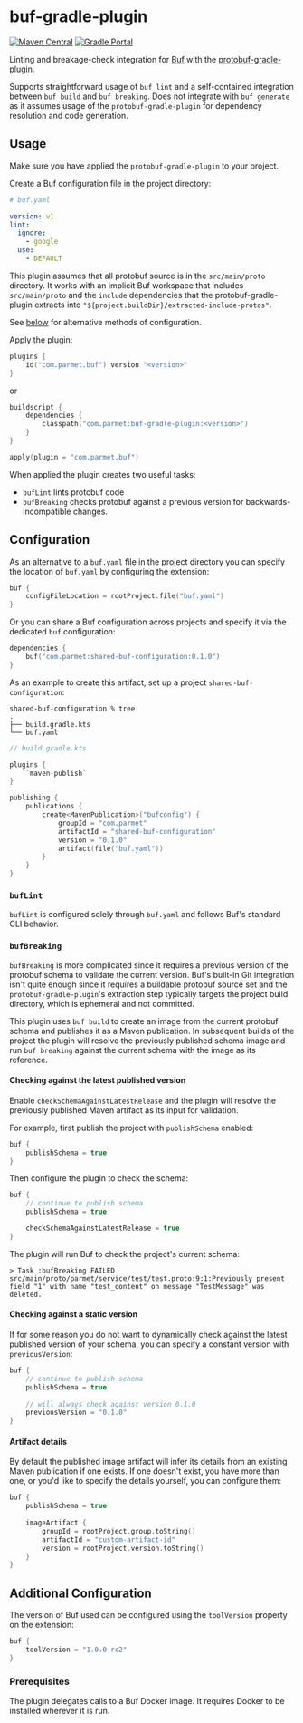 # buf-gradle-plugin

[![Maven Central](https://img.shields.io/badge/dynamic/xml?color=orange&label=maven-central&prefix=v&query=%2F%2Fmetadata%2Fversioning%2Flatest&url=https%3A%2F%2Frepo1.maven.org%2Fmaven2%2Fcom%2Fparmet%2Fbuf-gradle-plugin%2Fmaven-metadata.xml)](https://search.maven.org/artifact/com.parmet/buf-gradle-plugin)
[![Gradle Portal](https://img.shields.io/maven-metadata/v/https/plugins.gradle.org/m2/com/parmet/buf-gradle-plugin/maven-metadata.xml.svg?label=gradle-portal&color=yellowgreen)](https://plugins.gradle.org/plugin/com.parmet.buf)

Linting and breakage-check integration for [Buf](https://github.com/bufbuild/buf) with the
[protobuf-gradle-plugin](https://github.com/google/protobuf-gradle-plugin).

Supports straightforward usage of `buf lint` and a self-contained integration between `buf build` and `buf breaking`.
Does not integrate with `buf generate` as it assumes usage of the `protobuf-gradle-plugin` for dependency resolution
and code generation.

## Usage

Make sure you have applied the `protobuf-gradle-plugin` to your project.

Create a Buf configuration file in the project directory:

``` yaml
# buf.yaml

version: v1
lint:
  ignore:
    - google
  use:
    - DEFAULT
```

This plugin assumes that all protobuf source is in the `src/main/proto` directory. It works with an implicit Buf
workspace that includes `src/main/proto` and the `include` dependencies that the protobuf-gradle-plugin extracts into
`"${project.buildDir}/extracted-include-protos"`. 

See [below](#configuration) for alternative methods of configuration.

Apply the plugin:

``` kotlin
plugins {
    id("com.parmet.buf") version "<version>"
}
```

or

``` kotlin
buildscript {
    dependencies {
        classpath("com.parmet:buf-gradle-plugin:<version>")
    }
}

apply(plugin = "com.parmet.buf")
```

When applied the plugin creates two useful tasks:
- `bufLint` lints protobuf code
- `bufBreaking` checks protobuf against a previous version for
backwards-incompatible changes.

## Configuration

As an alternative to a `buf.yaml` file in the project directory you can specify
the location of `buf.yaml` by configuring the extension: 

``` kotlin
buf {
    configFileLocation = rootProject.file("buf.yaml")
}
```

Or you can share a Buf configuration across projects and specify it via the
dedicated `buf` configuration:

``` kotlin
dependencies {
    buf("com.parmet:shared-buf-configuration:0.1.0")
}
```

As an example to create this artifact, set up a project `shared-buf-configuration`:

```
shared-buf-configuration % tree
.
├── build.gradle.kts
└── buf.yaml
``` 

``` kotlin
// build.gradle.kts

plugins {
    `maven-publish`
}

publishing {
    publications {
        create<MavenPublication>("bufconfig") {
            groupId = "com.parmet"
            artifactId = "shared-buf-configuration"
            version = "0.1.0"
            artifact(file("buf.yaml"))
        }
    }
}
```

### `bufLint`

`bufLint` is configured solely through `buf.yaml` and follows Buf's
standard CLI behavior.

### `bufBreaking`

`bufBreaking` is more complicated since it requires a previous version of
the protobuf schema to validate the current version. Buf's built-in Git
integration isn't quite enough since it requires a buildable protobuf source set
and the `protobuf-gradle-plugin`'s extraction step typically targets the project
build directory, which is ephemeral and not committed.

This plugin uses `buf build` to create an image from the current protobuf schema
and publishes it as a Maven publication. In subsequent builds of the project
the plugin will resolve the previously published schema image and run
`buf breaking` against the current schema with the image as its reference.

#### Checking against the latest published version

Enable `checkSchemaAgainstLatestRelease` and the plugin will resolve the
previously published Maven artifact as its input for validation.

For example, first publish the project with `publishSchema` enabled:

``` kotlin
buf {
    publishSchema = true
}
```

Then configure the plugin to check the schema:

``` kotlin
buf {
    // continue to publish schema
    publishSchema = true

    checkSchemaAgainstLatestRelease = true
}
```

The plugin will run Buf to check the project's current schema:

```
> Task :bufBreaking FAILED
src/main/proto/parmet/service/test/test.proto:9:1:Previously present field "1" with name "test_content" on message "TestMessage" was deleted.
```

#### Checking against a static version

If for some reason you do not want to dynamically check against the latest
published version of your schema, you can specify a constant version with
`previousVersion`:

``` kotlin
buf {
    // continue to publish schema
    publishSchema = true
    
    // will always check against version 0.1.0
    previousVersion = "0.1.0" 
}
```

#### Artifact details

By default the published image artifact will infer its details from an existing
Maven publication if one exists. If one doesn't exist, you have more than one,
or you'd like to specify the details yourself, you can configure them:

``` kotlin
buf {
    publishSchema = true
    
    imageArtifact {
        groupId = rootProject.group.toString()
        artifactId = "custom-artifact-id"
        version = rootProject.version.toString()
    }
}
```

## Additional Configuration

The version of Buf used can be configured using the `toolVersion` property on
the extension:

``` kotlin
buf {
    toolVersion = "1.0.0-rc2"
}
```

### Prerequisites

The plugin delegates calls to a Buf Docker image. It requires
Docker to be installed wherever it is run.
